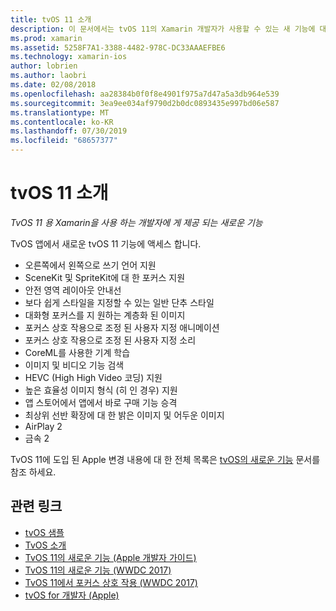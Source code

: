 ```yaml
---
title: tvOS 11 소개
description: 이 문서에서는 tvOS 11의 Xamarin 개발자가 사용할 수 있는 새 기능에 대 한 간략 한 개요를 제공 하 고 Apple의 릴리스 정보에 대 한 링크를 제공 합니다.
ms.prod: xamarin
ms.assetid: 5258F7A1-3388-4482-978C-DC33AAAEFBE6
ms.technology: xamarin-ios
author: lobrien
ms.author: laobri
ms.date: 02/08/2018
ms.openlocfilehash: aa28384b0f0f8e4901f975a7d47a5a3db964e539
ms.sourcegitcommit: 3ea9ee034af9790d2b0dc0893435e997bd06e587
ms.translationtype: MT
ms.contentlocale: ko-KR
ms.lasthandoff: 07/30/2019
ms.locfileid: "68657377"
---
```

# <a name="introduction-to-tvos-11"></a>tvOS 11 소개

_TvOS 11 용 Xamarin을 사용 하는 개발자에 게 제공 되는 새로운 기능_

TvOS 앱에서 새로운 tvOS 11 기능에 액세스 합니다.

- 오른쪽에서 왼쪽으로 쓰기 언어 지원 
- SceneKit 및 SpriteKit에 대 한 포커스 지원
- 안전 영역 레이아웃 안내선 
- 보다 쉽게 스타일을 지정할 수 있는 일반 단추 스타일
- 대화형 포커스를 지 원하는 계층화 된 이미지
- 포커스 상호 작용으로 조정 된 사용자 지정 애니메이션
- 포커스 상호 작용으로 조정 된 사용자 지정 소리
- CoreML를 사용한 기계 학습
- 이미지 및 비디오 기능 검색
- HEVC (High High Video 코딩) 지원
- 높은 효율성 이미지 형식 (히 인 경우) 지원
- 앱 스토어에서 앱에서 바로 구매 기능 승격
- 최상위 선반 확장에 대 한 밝은 이미지 및 어두운 이미지
- AirPlay 2
- 금속 2

TvOS 11에 도입 된 Apple 변경 내용에 대 한 전체 목록은 [tvOS의 새로운 기능](https://developer.apple.com/library/content/releasenotes/General/WhatsNewinTVOS/Articles/tvOS_11_0.html) 문서를 참조 하세요.

## <a name="related-links"></a>관련 링크

- [tvOS 샘플](https://docs.microsoft.com/samples/browse/?products=xamarin&term=Xamarin.iOS+tvOS)
- [TvOS 소개](~/ios/tvos/index.md)
- [TvOS 11의 새로운 기능 (Apple 개발자 가이드)](https://developer.apple.com/library/content/releasenotes/General/WhatsNewinTVOS/Articles/tvOS_11_0.html)
- [TvOS 11의 새로운 기능 (WWDC 2017)](https://developer.apple.com/videos/play/wwdc2017/209/)
- [TvOS 11에서 포커스 상호 작용 (WWDC 2017)](https://developer.apple.com/videos/play/wwdc2017/224/)
- [tvOS for 개발자 (Apple)](https://developer.apple.com/tvos/)
